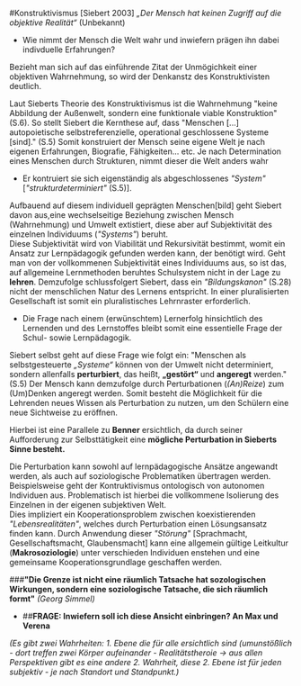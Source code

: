#Konstruktivismus [Siebert 2003]
*„Der Mensch hat keinen Zugriff auf
die objektive Realität“* (Unbekannt)

- Wie nimmt der Mensch die Welt wahr und inwiefern prägen ihn dabei indivduelle Erfahrungen?

Bezieht man sich auf das einführende Zitat der Unmögichkeit einer objektiven Wahrnehmung, so wird der Denkanstz des Konstruktivisten deutlich.

Laut Sieberts Theorie des Konstruktivismus ist die Wahrnehmung "keine Abbildung der Außenwelt, sondern eine funktionale viable Konstruktion"(S.6).
So stellt Siebert die Kernthese auf, dass "Menschen [...] autopoietische
selbstreferenzielle, operational geschlossene Systeme [sind]." (S.5)
Somit konstruiert der Mensch seine eigene Welt je nach eigenen Erfahrungen, Biografie, Fähigkeiten... etc.
Je nach Determination eines Menschen durch Strukturen, nimmt dieser die Welt anders wahr
- Er kontruiert sie sich eigenständig als abgeschlossenes *"System"* [*"strukturdeterminiert"* (S.5)].

Aufbauend auf diesem individuell geprägten Menschen[bild] geht Siebert davon aus,eine wechselseitige Beziehung zwischen Mensch (Wahrnehmung) und Umwelt extistiert, diese aber auf Subjektivität des einzelnen Individuums (*"Systems"*) beruht.  
Diese Subjektivität wird von Viabilität und Rekursivität bestimmt, womit ein Ansatz zur Lernpädagogik gefunden werden kann, der benötigt wird.
Geht man von der vollkommenen Subjektivität eines Individuums aus, so ist das, auf allgemeine Lernmethoden beruhtes Schulsystem nicht in der Lage zu **lehren**.
Demzufolge schlussfolgert Siebert, dass ein *"Bildungskanon"* (S.28) nicht der menschlichen Natur des Lernens entspricht.
In einer pluralisierten Gesellschaft ist somit ein pluralistisches Lehrnraster erforderlich.
- Die Frage nach einem (erwünschtem) Lernerfolg hinsichtlich des Lernenden und des Lernstoffes bleibt somit eine essentielle Frage der Schul- sowie Lernpädagogik.

Siebert selbst geht auf diese Frage wie folgt ein:
"Menschen als selbstgesteuerte *„Systeme“* können von der Umwelt nicht determiniert, sondern allenfalls **perturbiert**, das heißt, **„gestört“** und **angeregt** werden." (S.5)
Der Mensch kann demzufolge durch Perturbationen (*(An)Reize*) zum (Um)Denken angeregt werden.
Somit besteht die Möglichkeit für die Lehrenden neues Wissen als Perturbation zu nutzen, um den Schülern eine neue Sichtweise zu eröffnen.

Hierbei ist eine Parallele zu **Benner** ersichtlich, da  durch seiner Aufforderung zur Selbsttätigkeit eine **mögliche Perturbation in Sieberts Sinne besteht.**

Die Perturbation kann sowohl auf lernpädagogische Ansätze angewandt werden, als auch auf soziologische Problematiken übertragen werden.
Beispielsweise geht der Kontruktivismus ontologisch von autonomen Individuen aus.
Problematisch ist hierbei die vollkommene Isolierung des Einzelnen in der eigenen subjektiven Welt.  
Dies impliziert ein Kooperationsproblem zwischen koexistierenden *"Lebensrealitäten"*, welches durch Perturbation einen Lösungsansatz finden kann.
Durch Anwendung dieser *"Störung"* [Sprachmacht, Gesellschaftsmacht, Glaubensmacht] kann eine allgemein gültige Leitkultur (**Makrosoziologie**) unter verschieden Individuen enstehen und eine gemeinsame Kooperationsgrundlage geschaffen werden.


###**"Die Grenze ist nicht eine räumlich Tatsache hat sozologischen Wirkungen, sondern eine soziologische Tatsache, die sich räumlich formt"**
*(Georg Simmel)*





- ##**FRAGE: Inwiefern soll ich diese Ansicht einbringen? An Max und Verena**

*(Es gibt zwei Wahrheiten: 1. Ebene die für alle ersichtlich sind (umunstößlich - dort treffen zwei Körper aufeinander - Realitätstheroie -> aus allen Perspektiven gibt es eine andere 2. Wahrheit, diese 2. Ebene ist für jeden subjektiv - je nach Standort und Standpunkt.)*
